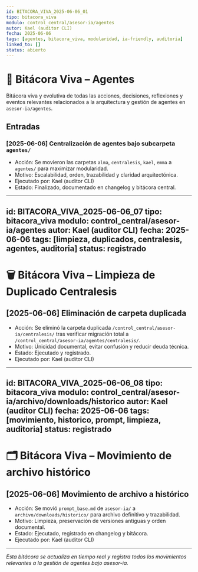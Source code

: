 ```yaml
---
id: BITACORA_VIVA_2025-06-06_01
tipo: bitacora_viva
modulo: control_central/asesor-ia/agentes
autor: Kael (auditor CLI)
fecha: 2025-06-06
tags: [agentes, bitacora_viva, modularidad, ia-friendly, auditoria]
linked_to: []
status: abierto
---
```


# 📝 Bitácora Viva – Agentes

Bitácora viva y evolutiva de todas las acciones, decisiones, reflexiones y eventos relevantes relacionados a la arquitectura y gestión de agentes en `asesor-ia/agentes`.

## Entradas

### [2025-06-06] Centralización de agentes bajo subcarpeta `agentes/`
- Acción: Se movieron las carpetas `alma`, `centralesis`, `kael`, `emma` a `agentes/` para maximizar modularidad.
- Motivo: Escalabilidad, orden, trazabilidad y claridad arquitectónica.
- Ejecutado por: Kael (auditor CLI)
- Estado: Finalizado, documentado en changelog y bitácora central.

---
id: BITACORA_VIVA_2025-06-06_07
tipo: bitacora_viva
modulo: control_central/asesor-ia/agentes
autor: Kael (auditor CLI)
fecha: 2025-06-06
tags: [limpieza, duplicados, centralesis, agentes, auditoria]
status: registrado
---

# 🗑️ Bitácora Viva – Limpieza de Duplicado Centralesis

## [2025-06-06] Eliminación de carpeta duplicada

- Acción: Se eliminó la carpeta duplicada `/control_central/asesor-ia/centralesis/` tras verificar migración total a `/control_central/asesor-ia/agentes/centralesis/`.
- Motivo: Unicidad documental, evitar confusión y reducir deuda técnica.
- Estado: Ejecutado y registrado.
- Ejecutado por: Kael (auditor CLI)

---
id: BITACORA_VIVA_2025-06-06_08
tipo: bitacora_viva
modulo: control_central/asesor-ia/archivo/downloads/historico
autor: Kael (auditor CLI)
fecha: 2025-06-06
tags: [movimiento, historico, prompt, limpieza, auditoria]
status: registrado
---

# 🗂️ Bitácora Viva – Movimiento de archivo histórico

## [2025-06-06] Movimiento de archivo a histórico

- Acción: Se movió `prompt_base.md` de `asesor-ia/` a `archivo/downloads/historico/` para archivo definitivo y trazabilidad.
- Motivo: Limpieza, preservación de versiones antiguas y orden documental.
- Estado: Ejecutado, registrado en changelog y bitácora.
- Ejecutado por: Kael (auditor CLI)

---

*Esta bitácora se actualiza en tiempo real y registra todos los movimientos relevantes a la gestión de agentes bajo asesor-ia.*
